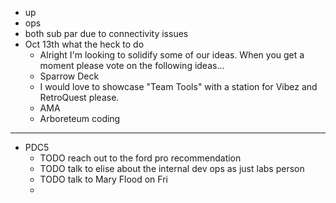 - up
- ops
- both sub par due to connectivity issues
- Oct 13th what the heck to do
	- Alright I'm looking to solidify some of our ideas. When you get a moment please vote on the following ideas...
	- Sparrow Deck
	- I would love to showcase "Team Tools" with a station for Vibez and RetroQuest please.
	- AMA
	- Arboreteum coding
- ---
- PDC5
	- TODO reach out to the ford pro recommendation
	- TODO talk to elise about the internal dev ops as just labs person
	- TODO talk to Mary Flood on Fri
	-
